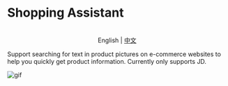 # Shopping Assistant

<p align="center">
    <br> English | <a href="README-zh.md">中文</a>
</p>

Support searching for text in product pictures on e-commerce websites to help you quickly get product information. Currently only supports JD.

![gif](https://jiangzilong-image.oss-cn-beijing.aliyuncs.com/uPic/CleanShot2023-06-1413.33.5120230614140145.gif)